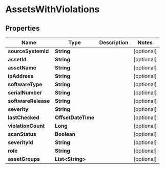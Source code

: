 

# AssetsWithViolations


## Properties

| Name | Type | Description | Notes |
|------------ | ------------- | ------------- | -------------|
|**sourceSystemId** | **String** |  |  [optional] |
|**assetId** | **String** |  |  [optional] |
|**assetName** | **String** |  |  [optional] |
|**ipAddress** | **String** |  |  [optional] |
|**softwareType** | **String** |  |  [optional] |
|**serialNumber** | **String** |  |  [optional] |
|**softwareRelease** | **String** |  |  [optional] |
|**severity** | **String** |  |  [optional] |
|**lastChecked** | **OffsetDateTime** |  |  [optional] |
|**violationCount** | **Long** |  |  [optional] |
|**scanStatus** | **Boolean** |  |  [optional] |
|**severityId** | **String** |  |  [optional] |
|**role** | **String** |  |  [optional] |
|**assetGroups** | **List&lt;String&gt;** |  |  [optional] |



